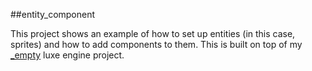 ##entity_component

This project shows an example of how to set up entities (in this case, sprites) and how to add components to them. This is built on top of my [_empty](https://github.com/jonathanhirz/_empty) luxe engine project.